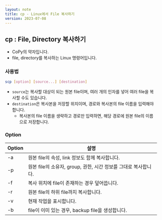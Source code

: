 ```yaml
---
layout: note
title: cp - Linux에서 File 복사하기
version: 2023-07-08
---
```





## cp : File, Directory 복사하기

- CoPy의 약자입니다.
- file, directory를 복사하는 Linux 명령어입니다.




### 사용법

```sh
scp [option] [source...] [destination]
```

- `source`는 복사할 대상이 되는 원본 file이며, 여러 개의 인자를 넣어 여러 file을 복사할 수도 있습니다.
- `destination`은 복사본을 저장할 위치이며, 경로와 복사본의 file 이름을 입력해야 합니다.
    - 복사본의 file 이름을 생략하고 경로만 입력하면, 해당 경로에 원본 file의 이름으로 저장합니다.


### Option

| Option | 설명 |
| - | - |
| -a | 원본 file의 속성, link 정보도 함께 복사합니다. |
| -p | 원본 file의 소유자, group, 권한, 시간 정보를 그대로 복사합니다. |
| -f | 복사 위치에 file이 존재하는 경우 덮어씁니다. |
| -r | 원본 file의 하위 file까지 복사합니다. |
| -v | 현재 작업을 표시합니다. |
| -b | file이 이미 있는 경우, backup file을 생성합니다. |
